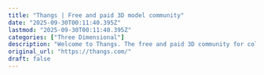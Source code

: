 ```yaml
---
title: "Thangs | Free and paid 3D model community"
date: "2025-09-30T00:11:40.395Z"
lastmod: "2025-09-30T00:11:40.395Z"
categories: ["Three Dimensional"]
description: "Welcome to Thangs. The free and paid 3D community for collaboration; with unlimited downloads and secure storage. The only platform with geometric search."
original_url: "https://thangs.com/"
draft: false
---
```

